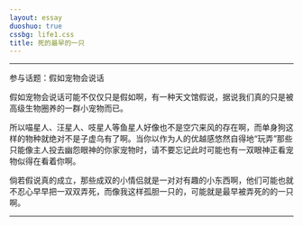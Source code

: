 ```yaml
---
layout: essay
duoshuo: true
cssbg: life1.css
title: 死的最早的一只
---
```


----------
参与话题：假如宠物会说话

假如宠物会说话可能不仅仅只是假如啊，有一种天文馆假说，据说我们真的只是被高级生物圈养的一群小宠物而已。

所以喵星人、汪星人、吱星人等鱼星人好像也不是空穴来风的存在啊，而单身狗这样的物种就绝对不是子虚乌有了啊。当你以作为人的优越感悠然自得地“玩弄”那些只能像主人投去幽怨眼神的你家宠物时，请不要忘记此时可能也有一双眼神正看宠物似得在看着你啊。

倘若假说真的成立，那些成双的小情侣就是一对对有趣的小东西啊，他们可能也就不忍心早早把一双双弄死，而像我这样孤胆一只的，可能就是最早被弄死的的一只啊。

---------

